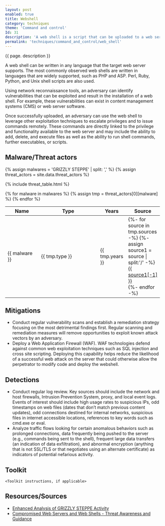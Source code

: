 ```yaml
---
layout: post
enabled: true
title: Webshell
category: techniques
theme: 'Command and control'
Id: 31
description: 'A web shell is a script that can be uploaded to a web server to enable remote administration of the machine. Infected web servers can be either Internet-facing or internal to the network, where the web shell is used to pivot further to internal hosts.'
permalink: 'techniques/command_and_control/web_shell'
---
```

{{ page. description }}

A web shell can be written in any language that the target web server supports. The most commonly observed web shells are written in languages that are widely supported, such as PHP and ASP. Perl, Ruby, Python, and Unix shell scripts are also used.

Using network reconnaissance tools, an adversary can identify vulnerabilities that can be exploited and result in the installation of a web shell. For example, these vulnerabilities can exist in content management systems (CMS) or web server software.

Once successfully uploaded, an adversary can use the web shell to leverage other exploitation techniques to escalate privileges and to issue commands remotely. These commands are directly linked to the privilege and functionality available to the web server and may include the ability to add, delete, and execute files as well as the ability to run shell commands, further executables, or scripts.

## Malware/Threat actors

<!-- Threat actors table -->
{% assign malwares = 'GRIZZLY STEPPE' | split: ',' %}
{% assign threat_actors = site.data.threat_actors %}

{% include threat_table.html %}
<table>
    <colgroup>
        <col width="30%" />
        <col width="70%" />
    </colgroup>
    <thead>
        <tr class="header">
            <th>Name</th>
            <th>Type</th>
            <th>Years</th>
            <th>Source</th>
        </tr>
    </thead>
    <tbody>
        {% for malware in malwares %}
        <tr>
        {% assign tmp = threat_actors[0][malware] %}
            <td markdown="span">{{ malware }}</td>
            <td markdown="span">{{ tmp.type }}</td>
            <td markdown="span">{{ tmp.years }}</td>
            <td markdown="span">
                {%- for source in tmp.sources -%}
                    {%- assign source1 = source | split:'/' -%}
                    <a href="{{ source }}">{{ source1[-1] }}</a><br>
                {%- endfor -%}
            </td>
        </tr>
        {% endfor %}
    </tbody>
</table>
</div>

## Mitigations

* Conduct regular vulnerability scans and establish a remediation strategy focusing on the most detrimental findings first. Regular scanning and remediation measures will remove opportunities to exploit known attack vectors by an adversary.
* Deploy a Web Application Firewall (WAF). WAF technologies defend against common web exploitation techniques such as SQL injection and cross site scripting. Deploying this capability helps reduce the likelihood of a successful web attack on the server that could otherwise allow the perpetrator to modify code and deploy the webshell.

## Detections

* Conduct regular log review. Key sources should include the network and host firewalls, Intrusion Prevention System, proxy, and local event logs. Events of interest should include high usage rates to suspicious IPs, odd timestamps on web files (dates that don’t match previous content updates), odd connections destined for internal networks, suspicious files in internet accessible locations, references to key words such as cmd.exe or eval. 
* Analyze traffic flows looking for certain anomalous behaviors such as prolonged connections, data frequently being pushed to the server (e.g., commands being sent to the shell), frequent large data transfers (an indication of data exfiltration), and abnormal encryption (anything that is not SSL/TLS or that negotiates using an alternate certificate) as indicators of potential nefarious activity.

## Toolkit

`<Toolkit instructions, if applicable>`

## Resources/Sources

* [Enhanced Analysis of GRIZZLY STEPPE Activity](https://github.com/CyberMonitor/APT_CyberCriminal_Campagin_Collections/blob/master/2017/2017.02.10.Enhanced_Analysis_of_GRIZZLY_STEPPE/AR-17-20045_Enhanced_Analysis_of_GRIZZLY_STEPPE_Activity.pdf)
* [Compromised Web Servers and Web Shells - Threat Awareness and Guidance](https://www.us-cert.gov/ncas/alerts/TA15-314A)